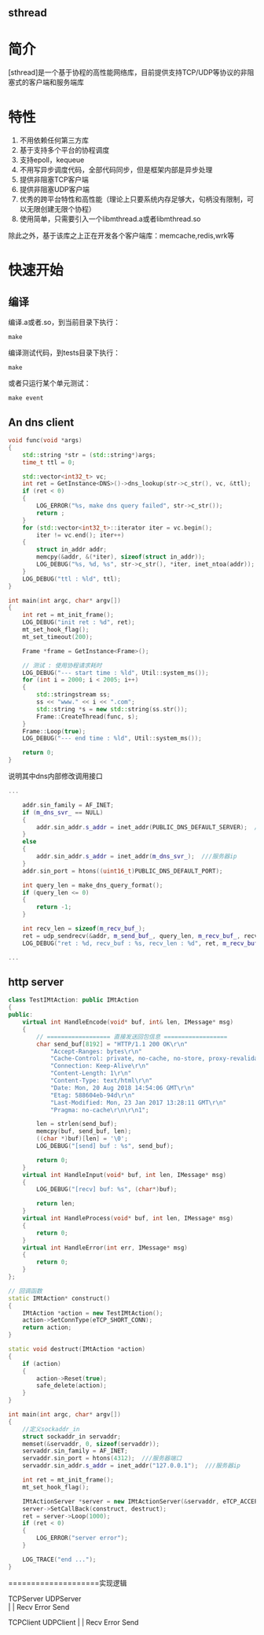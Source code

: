 sthread
---

# 简介

[sthread]是一个基于协程的高性能网络库，目前提供支持TCP/UDP等协议的非阻塞式的客户端和服务端库

# 特性

1. 不用依赖任何第三方库  
2. 基于支持多个平台的协程调度  
3. 支持epoll，kequeue  
3. 不用写异步调度代码，全部代码同步，但是框架内部是异步处理  
4. 提供非阻塞TCP客户端  
5. 提供非阻塞UDP客户端  
6. 优秀的跨平台特性和高性能（理论上只要系统内存足够大，句柄没有限制，可以无限创建无限个协程）  
7. 使用简单，只需要引入一个libmthread.a或者libmthread.so  
  
除此之外，基于该库之上正在开发各个客户端库：memcache,redis,wrk等  

# 快速开始

## 编译

编译.a或者.so，到当前目录下执行：
```
make 
```
编译测试代码，到tests目录下执行：
```
make
```
或者只运行某个单元测试：
```
make event
```

## An dns client

```cpp
void func(void *args)
{
    std::string *str = (std::string*)args;
    time_t ttl = 0;

    std::vector<int32_t> vc;
    int ret = GetInstance<DNS>()->dns_lookup(str->c_str(), vc, &ttl);
    if (ret < 0) 
    {
        LOG_ERROR("%s, make dns query failed", str->c_str());
        return ;
    }
    for (std::vector<int32_t>::iterator iter = vc.begin(); 
        iter != vc.end(); iter++) 
    {
        struct in_addr addr;
        memcpy(&addr, &(*iter), sizeof(struct in_addr));
        LOG_DEBUG("%s, %d, %s", str->c_str(), *iter, inet_ntoa(addr));
    }
    LOG_DEBUG("ttl : %ld", ttl);
}

int main(int argc, char* argv[])
{
    int ret = mt_init_frame();
    LOG_DEBUG("init ret : %d", ret);
    mt_set_hook_flag();
    mt_set_timeout(200);

    Frame *frame = GetInstance<Frame>();

    // 测试 : 使用协程请求耗时
    LOG_DEBUG("--- start time : %ld", Util::system_ms());
    for (int i = 2000; i < 2005; i++)
    {
        std::stringstream ss;
        ss << "www." << i << ".com";
        std::string *s = new std::string(ss.str());
        Frame::CreateThread(func, s);
    }
    Frame::Loop(true);
    LOG_DEBUG("--- end time : %ld", Util::system_ms());

    return 0;
}
```
说明其中dns内部修改调用接口
```cpp
...

    addr.sin_family = AF_INET;
    if (m_dns_svr_ == NULL)
    {
        addr.sin_addr.s_addr = inet_addr(PUBLIC_DNS_DEFAULT_SERVER);  ///服务器ip
    }
    else
    {
        addr.sin_addr.s_addr = inet_addr(m_dns_svr_);  ///服务器ip
    }
    addr.sin_port = htons((uint16_t)PUBLIC_DNS_DEFAULT_PORT);

    int query_len = make_dns_query_format();
    if (query_len <= 0) 
    {
        return -1;
    }

    int recv_len = sizeof(m_recv_buf_);
    ret = udp_sendrecv(&addr, m_send_buf_, query_len, m_recv_buf_, recv_len, m_timeout_);
    LOG_DEBUG("ret : %d, recv_buf : %s, recv_len : %d", ret, m_recv_buf_, recv_len);

...

```

## http server

```cpp
class TestIMtAction: public IMtAction
{
public:
    virtual int HandleEncode(void* buf, int& len, IMessage* msg)
    {
        // ================== 直接发送回包信息 ==================
        char send_buf[8192] = "HTTP/1.1 200 OK\r\n"
            "Accept-Ranges: bytes\r\n"
            "Cache-Control: private, no-cache, no-store, proxy-revalidate, no-transform\r\n"
            "Connection: Keep-Alive\r\n"
            "Content-Length: 1\r\n"
            "Content-Type: text/html\r\n"
            "Date: Mon, 20 Aug 2018 14:54:06 GMT\r\n"
            "Etag: 588604eb-94d\r\n"
            "Last-Modified: Mon, 23 Jan 2017 13:28:11 GMT\r\n"
            "Pragma: no-cache\r\n\r\n1";

        len = strlen(send_buf);
        memcpy(buf, send_buf, len);
        ((char *)buf)[len] = '\0';
        LOG_DEBUG("[send] buf : %s", send_buf);

        return 0;
    }
    virtual int HandleInput(void* buf, int len, IMessage* msg)
    {
        LOG_DEBUG("[recv] buf: %s", (char*)buf);

        return len;
    }
    virtual int HandleProcess(void* buf, int len, IMessage* msg)
    {
        return 0;
    }
    virtual int HandleError(int err, IMessage* msg)
    {
        return 0;
    }
};

// 回调函数
static IMtAction* construct()
{
    IMtAction *action = new TestIMtAction();
    action->SetConnType(eTCP_SHORT_CONN);
    return action;
}

static void destruct(IMtAction *action)
{
    if (action)
    {
        action->Reset(true);
        safe_delete(action);
    }
}

int main(int argc, char* argv[])
{
    //定义sockaddr_in
    struct sockaddr_in servaddr;
    memset(&servaddr, 0, sizeof(servaddr));
    servaddr.sin_family = AF_INET;
    servaddr.sin_port = htons(4312);  ///服务器端口
    servaddr.sin_addr.s_addr = inet_addr("127.0.0.1");  ///服务器ip

    int ret = mt_init_frame();
    mt_set_hook_flag();

    IMtActionServer *server = new IMtActionServer(&servaddr, eTCP_ACCEPT_CONN);
    server->SetCallBack(construct, destruct);
    ret = server->Loop(1000);
    if (ret < 0)
    {
        LOG_ERROR("server error");
    }

    LOG_TRACE("end ...");
}
```


====================实现逻辑

TCPServer   UDPServer   
         |
         |
Recv    Error    Send

TCPClient  UDPClient
         |
         |
Recv    Error    Send

